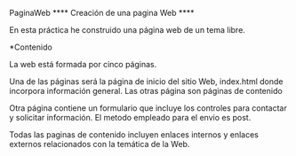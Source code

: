 PaginaWeb
**** Creación de una pagina Web ****

En esta práctica he construido una página web de un tema libre.

*Contenido

La web está formada por cinco páginas.

Una de las páginas será la página de inicio del sitio Web, index.html donde incorpora información general. Las otras página son páginas de contenido

Otra página contiene un formulario que incluye los controles para contactar y solicitar información. El metodo empleado para el envio es post.

Todas las paginas de contenido incluyen enlaces internos y enlaces externos relacionados con la temática de la Web.

